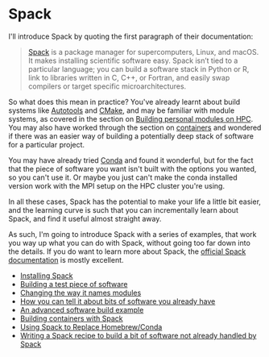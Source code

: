 # Spack

I'll introduce Spack by quoting the first paragraph of their documentation:

> [Spack](https://spack.io/) is a package manager for supercomputers, Linux,
> and macOS. It makes installing scientific software easy. Spack isn’t tied to
> a particular language; you can build a software stack in Python or R, link to
> libraries written in C, C++, or Fortran, and easily swap compilers or target
> specific microarchitectures.

So what does this mean in practice?  You've already learnt about build systems
like [Autotools](autotools) and [CMake](cmake), and may be familiar with module
systems, as covered in the section on [Building personal modules on
HPC](personalmodules).  You may also have worked through the section on
[containers](containers) and wondered if there was an easier way of building a
potentially deep stack of software for a particular project.

You may have already tried [Conda](conda) and found it wonderful, but for the
fact that the piece of software you want isn't built with the options you
wanted, so you can't use it.  Or maybe you just can't make the conda installed
version work with the MPI setup on the HPC cluster you're using.

In all these cases, Spack has the potential to make your life a little bit
easier, and the learning curve is such that you can incrementally learn about
Spack, and find it useful almost straight away.

As such, I'm going to introduce Spack with a series of examples, that work you
way up what you can do with Spack, without going too far down into the details.
If you do want to learn more about Spack, the [official Spack
documentation](https://spack.readthedocs.io/en/latest/) is mostly excellent.

- [Installing Spack](spack/installing)
- [Building a test piece of software](spack/testinstall)
- [Changing the way it names modules](spack/modules)
- [How you can tell it about bits of software you already have](spack/existing)
- [An advanced software build example](spack/advanced)
- [Building containers with Spack](spack/containers)
- [Using Spack to Replace Homebrew/Conda](spack/environments)
- [Writing a Spack recipe to build a bit of software not already handled by Spack](spack/recipes)

